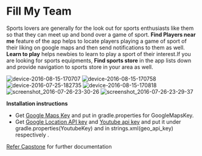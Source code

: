 # Fill My Team


Sports lovers are generally for the look out for sports enthusiasts like them so that they can meet up and bond over a game of sport. **Find Players near me** feature of the app helps to locate players playing a game of sport of their liking on google maps and then send notifications to them as well. **Learn to play** helps newbies to learn to play a sport of their interest.If you are looking for sports equipments, **Find sports store** in the app lists down and provide navigation to sports store in your area as well.

![device-2016-08-15-170707](https://cloud.githubusercontent.com/assets/15085932/17664210/26ceba0e-6310-11e6-9c40-d01be6e87da5.png)
![device-2016-08-15-170758](https://cloud.githubusercontent.com/assets/15085932/17664214/2c9c488e-6310-11e6-89ea-cc62c252f942.png)
![device-2016-07-25-182735](https://cloud.githubusercontent.com/assets/15085932/17664216/30616d28-6310-11e6-82d1-e3f512db4e31.png)
![device-2016-08-15-170818](https://cloud.githubusercontent.com/assets/15085932/17664220/33c5a3bc-6310-11e6-96c6-539600b4f9c7.png)
![screenshot_2016-07-26-23-30-26](https://cloud.githubusercontent.com/assets/15085932/17664224/39ee5f68-6310-11e6-9f1a-ce178e03fa2c.png)
![screenshot_2016-07-26-23-29-37](https://cloud.githubusercontent.com/assets/15085932/17664225/3a2ae5fa-6310-11e6-8b2e-0a728cb87056.png)

**Installation instructions**

  * Get [Google Maps Key](https://developers.google.com/maps/documentation/android-api/signup)  and put in gradle.properties for GoogleMapsKey. 
  * Get [Google Location API key](https://developers.google.com/places/android-api/signup) and [Youtube api key](https://developers.google.com/youtube/android/player/register) and put it under gradle.properties(YoutubeKey) and in strings.xml(geo_api_key) respectively .
   
  [Refer Capstone](https://github.com/Ruchita7/Capstone-Project) for further documentation 

